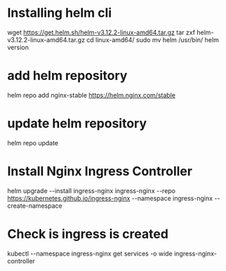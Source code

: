 # Installing helm cli
wget https://get.helm.sh/helm-v3.12.2-linux-amd64.tar.gz
tar zxf helm-v3.12.2-linux-amd64.tar.gz
cd linux-amd64/
sudo mv helm /usr/bin/
helm version

# add helm repository
helm repo add nginx-stable https://helm.nginx.com/stable
# update helm repository
helm repo update

# Install Nginx Ingress Controller
helm upgrade --install ingress-nginx ingress-nginx --repo https://kubernetes.github.io/ingress-nginx --namespace ingress-nginx --create-namespace

# Check is ingress is created
kubectl --namespace ingress-nginx get services -o wide ingress-nginx-controller
